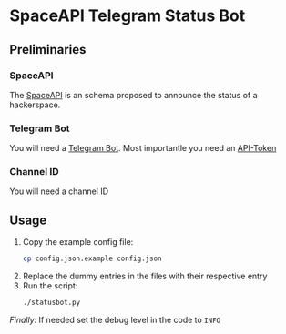 # SpaceAPI Telegram Status Bot

## Preliminaries
### SpaceAPI
The [SpaceAPI][1] is an schema proposed to announce the status of a hackerspace.
### Telegram Bot
You will need a [Telegram Bot][2]. Most importantle you need an [API-Token][3]
### Channel ID
You will need a channel ID

## Usage
1. Copy the example config file:
   ```bash
   cp config.json.example config.json
   ```
1. Replace the dummy entries in the files with their respective entry
1. Run the script:
   ```bash
   ./statusbot.py
   ```


_Finally_: If needed set the debug level in the code to `INFO`


[1]: https://spaceapi.net
[2]: https://core.telegram.org/bots
[3]: https://core.telegram.org/bots#creating-a-new-bot
